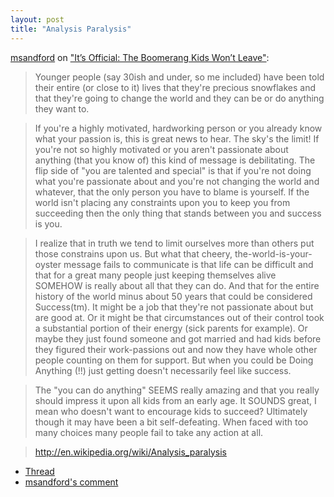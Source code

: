 ```yaml
---
layout: post
title: "Analysis Paralysis"
---
```


[msandford](https://news.ycombinator.com/user?id=msandford) on ["It’s Official: The Boomerang Kids Won’t Leave"](http://nyti.ms/1ql8KgP):

> Younger people (say 30ish and under, so me included) have been told their entire (or close to it) lives that they're precious snowflakes and that they're going to change the world and they can be or do anything they want to.

> If you're a highly motivated, hardworking person or you already know what your passion is, this is great news to hear. The sky's the limit!
If you're not so highly motivated or you aren't passionate about anything (that you know of) this kind of message is debilitating. The flip side of "you are talented and special" is that if you're not doing what you're passionate about and you're not changing the world and whatever, that the only person you have to blame is yourself. If the world isn't placing any constraints upon you to keep you from succeeding then the only thing that stands between you and success is you.

> I realize that in truth we tend to limit ourselves more than others put those constrains upon us. But what that cheery, the-world-is-your-oyster message fails to communicate is that life can be difficult and that for a great many people just keeping themselves alive SOMEHOW is really about all that they can do. And that for the entire history of the world minus about 50 years that could be considered Success(tm). It might be a job that they're not passionate about but are good at. Or it might be that circumstances out of their control took a substantial portion of their energy (sick parents for example). Or maybe they just found someone and got married and had kids before they figured their work-passions out and now they have whole other people counting on them for support. But when you could be Doing Anything (!!) just getting doesn't necessarily feel like success.

> The "you can do anything" SEEMS really amazing and that you really should impress it upon all kids from an early age. It SOUNDS great, I mean who doesn't want to encourage kids to succeed? Ultimately though it may have been a bit self-defeating. When faced with too many choices many people fail to take any action at all.

> http://en.wikipedia.org/wiki/Analysis_paralysis

* [Thread](https://news.ycombinator.com/item?id=7920820)
* [msandford's comment](https://news.ycombinator.com/item?id=7921453)